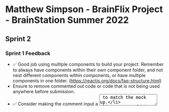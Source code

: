 # Matthew Simpson - BrainFlix Project - BrainStation Summer 2022

## Sprint 2

### Sprint 1 Feedback

- ✅ Good job using multiple components to build your project. Remember to always have components within their own component folder, and not nest different components within components, or have multiple components in one folder. (https://reactjs.org/docs/faq-structure.html)
- Ensure to remove commented out code or code that is not being used anywhere before submission.
- ✅ Consider making the comment input a <textarea> to match the mock up.
- ✅ You can link your BrainFlix logo to homepage.
- ✅ In your scss files, consider removing @use of any partials you're not actually using in a particular scss file
- Consider removing the bottom border of the comments section (the border bottom of last comment) on desktop size to match the mockup.`
- ✅ On desktop size, there is a grey border between the left and right section under the hero video. Make sure your site looks as close to the mockups as possible
- 📝 When naming variables, consider what the variable represents rather than descriptives for best practice. (i.e. don't use 'BrainFlix-PrimaryBlue', instead consider 'button-color' etc) - Consider using kebab-case for your scss variables consistently.
  - 📝 Feedback recevied, but not impliemented for this project.
- ✅ Consider giving your comment input box a background color that matches the mock up, as well as your search input box on the header.
- ✅ Try to increase the font weight of the video title to match the mockup.
- ✅ Try to import in the direct component when you are using the import. Avoid importing in parent component and passing down as props. (eg. userimg, userimg). - Try to be consistent when naming variables using camelCase in js components. (eg. try to name as userImg instead of userimg).

### Functional Requirements

- ✅ Clicking the BrainFlix Logo must link back to the home page (the page with the default video - which will be the first video in the side-videos list).
- There must be 3 routes:
  - ✅ The `Home/Video Player` Page for displaying the details of a video.
  - ✅ The `Video Upload` Page.
  - ✅ A route that will load the video with the provided `video id` to be displayed using the `Video Player Page`.
- ✅ Clicking on a video in the “Next Video” list must go to the `Video Details` Page for the selected video via routing and display all the information for the video such as (likes, views, author, comments, etc).
- ✅ Clicking on the `“Upload”` button must link to the Video Upload Page.

### Visual Design Requirements

- ✅ The site must be responsive at and between breakpoints. It must closely resemble the mockups in the design package.

### Implementation Requirements

- ✅ Your project must follow the proper folder structure and naming convention outlined in the Project Guidelines section in Synapse and the Sprint 2 Folder Structure Diagram.
- ✅ The site must make use of the provided assets.
- ✅ The app must use react-router-dom with multiple routes, one for each page.
- ✅ The app must use multiple React components as discussed in class.
- ✅ The project's CSS must use SASS variables.
- ✅ The CSS must use BEM principles when naming classes.
- ✅ The site should use Flexbox for layout control.

### Main Video Page

- ✅ Home Page and Video Details Page should use the same Page Component, and use two separate routes, one for home and the other for a selected video. Think of a unique property of a video object that you could incorporate into your route definition.
  - ✅ For the Home Page, the video that should be displayed is the first video within the array of videos.
  - ✅ For the Video Details Page, the video that should be displayed is the selected video within the array of videos.
- ✅ You must use the useEffect hook as well as the useParams hook from react-router to determine when to update the main-video data.
- ✅ Clicking on a video thumb in the side-videos section should update the URL. Do not use a click handler to update state for this scenario. This means you need to refactor Sprint 1 functionality to utilize the React Router for this Sprint.

### Video Upload Page

- ✅ The Video Upload Page must match the provided mockup. Upload functionality is not required for this sprint.
- ✅ After form submission, it should notify about “upload” and redirect to a home page with the default video selected.

### Video API

- ✅ ata displayed in the app must be retrieved from the provided mock API using axios.
- ✅ The site must use the provided API to retrieve the video links and video details.
- ✅ The site must use the comments provided with the video details response.
- ✅ All data for videos and comments must come from the provided mock API.

### Diving Deeper / Posting Comments

To add another layer of functionality to the site, try adding the ability to post and delete comments. Regarding the technical implementation, the following requirements should be met:

- When posting a comment, ensure that the page does not refresh.
- You must POST a comment to the API.
- If successful in posting the comment, render the new comment by sending a new request for the "Main Video" data.
- After deleting a comment using the API endpoint, your comment section should update without refreshing the browser.

## Sprint 1

### Project Overview

You have been approached by an entrepreneur to build out a prototype for a new video streaming platform called BrainFlix. The entrepreneur has meetings lined up for funding with several VCs and needs the prototype built within the next three weeks. BrainFlix’s Creative Director has provided you with a package and mockup of how they envision the final product. There is also a separate team that is currently working on a backend API needed to integrate with the front-end, but for the time being the static components need to be put together.

It will be your job to create a functioning and responsive app prototype from the project designs provided.

To submit this deliverable, ensure you merge your develop branch with the main branch. In addition, create a text document with a link to your GitHub repository and upload to Synapse before the submission deadline.

### Functional Requirements

- ✅ The ”Next Video” sidebar must not contain the current video being displayed.
- ✅ Components should render using dynamic data, not hardcoded HTML (eg. comments, current video, and video-list sections).
- ✅ Side Videos should be clickable and upon selecting a video you should update the Main Video section to display the details and comments of a new video. Think of which React concept you could use to update the UI based on user interaction.

### Visual Design Requirements

- ✅ The site must be responsive at and between breakpoints, and should closely resemble the mockups in the design package.

### Implementation Requirements

- ✅ Your project must follow the proper folder structure and naming convention outlined in the Project Guidelines section in Synapse and the Sprint 1 Folder Structure Diagram.
- ✅ The site must make use of the provided assets.
- ✅ The site must be composed of multiple React components.
- ✅ The site must use the `<video>` tag for the video player.
- ✅ Although the `<video>` tag will not be functional for this sprint, all visual elements of the video player must exist on the deliverable without functionality.
  - ➡API data is in place for video playback to function, and commented out.
- ✅ Use the poster attribute to have the video player resemble the mockup.
- ✅ Video controls should be the default `<video>` controls. Don’t worry if the default styling doesn’t match the mockups, re-styling them will be part of the later sprint.
- ✅ Using both of the data files provided from the assets, you must use state to hold the data and pass it down as props to generate side-videos and main-video content including comments.
- ✅ The data files provided are meant to mimic a REST API response, where one endpoint will return a small amount of data for each video that exists, the second endpoint will return all the data for one specific video. Think about how you may use the data files provided to achieve this within your project.
- ✅ The main-video should be included in the side-videos array held in state (with the same object keys as other side-video objects) and filtered out of the side-videos section programmatically when rendering the component.
- ✅ The main-video object, with extended properties, should be held in a separate portion of state
- ✅ The comments-section form doesn’t need to be functional. You don’t need to be able to post new comments for this Sprint, but the comments still need to be rendered dynamically (data coming from comments property of the main-video object stored in state).
- ✅ You must use SASS for your styling and take advantage of SASS variables, plus any other SASS features that can help improve your code.
- ✅ Class naming for your styling must use BEM.
- ✅ Layout of the site must use Flexbox.

### Diving Deeper Dynamic Timestamp

- ✅ To add a more refined feel to the site, let's update the timestamp in the comments section and video details to reflect when it was posted in a more human-readable format. Using YouTube as an example, a recently posted comment might display the time posted as "10 minutes ago" or "3 days ago". Apply this type of timestamp to your data without hardcoding the actual message.
  - There are two utility functions.
    - `formatDate` will return the date in the specific MM/DD/YYYY format.
    - `readableDate` returns a string relative to `Date.now()`
